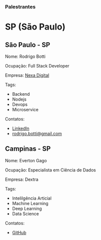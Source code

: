 ### Palestrantes

# SP (São Paulo)

## São Paulo - SP

Nome: Rodrigo Botti

Ocupação: Full Stack Developer

Empresa: [Nexa Digital](https://www.linkedin.com/company/nexadigital/)

Tags: 
- Backend 
- Nodejs 
- Devops 
- Microservice

Contatos: 
- [LinkedIn](https://www.linkedin.com/in/rodrigo-botti/)
- rodrigo.botti@gmail.com

## Campinas - SP 

Nome: Everton Gago

Ocupação: Especialista em Ciência de Dados

Empresa: Dextra

Tags: 
- Intelilgência Articial 
- Machine Learning 
- Deep Learning
- Data Science

Contatos: 
- [GitHub](https://github.com/evertongago)

